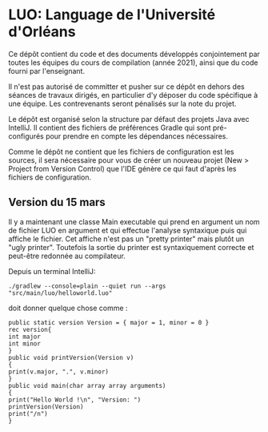 # LUO: Language de l'Université d'Orléans

Ce dépôt contient du code et des documents développés conjointement
par toutes les équipes du cours de compilation (année 2021), ainsi que
du code fourni par l'enseignant.

Il n'est pas autorisé de committer et pusher sur ce dépôt en dehors
des séances de travaux dirigés, en particulier d'y déposer du code
spécifique à une équipe. Les contrevenants seront pénalisés sur la
note du projet.

Le dépôt est organisé selon la structure par défaut des projets Java
avec IntelliJ. Il contient des fichiers de préférences Gradle qui sont
pré-configurés pour prendre en compte les dépendances nécessaires.

Comme le dépôt ne contient que les fichiers de configuration est les 
sources, il sera nécessaire pour vous de créer un nouveau projet 
(New > Project from Version Control) que l'IDE génère ce qui faut 
d'après les fichiers de configuration.

## Version du 15 mars

Il y a maintenant une classe Main executable qui prend en argument
un nom de fichier LUO en argument et qui effectue l'analyse syntaxique
puis qui affiche le fichier. Cet affiche n'est pas un "pretty printer"
mais plutôt un "ugly printer". Toutefois la sortie du printer est 
syntaxiquement correcte et peut-être redonnée au compilateur.

Depuis un terminal IntelliJ:

`./gradlew --console=plain --quiet run --args "src/main/luo/helloworld.luo"`

doit donner quelque chose comme :

```
public static version Version = { major = 1, minor = 0 }
rec version{
int major
int minor
}
public void printVersion(Version v)
{
print(v.major, ".", v.minor)
}
public void main(char array array arguments)
{
print("Hello World !\n", "Version: ")
printVersion(Version)
print("/n")
}
```
